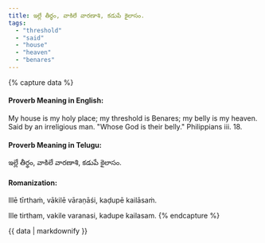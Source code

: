 ```yaml
---
title: ఇల్లే తీర్థం, వాకిలే వారణాశి, కడుపే కైలాసం.
tags:
  - "threshold"
  - "said"
  - "house"
  - "heaven"
  - "benares"
---
```


{% capture data %}
#### Proverb Meaning in English:
My house is my holy place; my threshold is Benares; my belly is my heaven.
Said by an irreligious man.
"Whose God is their belly." Philippians iii. 18.

#### Proverb Meaning in Telugu:
ఇల్లే తీర్థం, వాకిలే వారణాశి, కడుపే కైలాసం.

#### Romanization:
Illē tīrthaṁ, vākilē vāraṇāśi, kaḍupē kailāsaṁ.

Ille tirtham, vakile varanasi, kadupe kailasam.
{% endcapture %}

{{ data | markdownify }}

